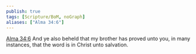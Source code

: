 ```yaml
---
publish: true
tags: [Scripture/BoM, noGraph]
aliases: ["Alma 34:6"]
---
```

[Alma 34:6](https://churchofjesuschrist.org/study/scriptures/bofm/alma/34?lang=eng&id=p6#p6) And ye also beheld that my brother has proved unto you, in many instances, that the word is in Christ unto salvation.
